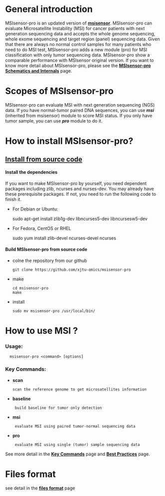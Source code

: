 # General introduction

MSIsensor-pro is an updated version of **[msisensor](https://github.com/ding-lab/msisensor)**. MSIsensor-pro can evaluate Microsatellite Instability (MSI) for cancer patients with next generation sequencing data and accepts the whole genome sequencing, whole exome sequencing and target region (panel) sequencing data. Given that there are always no normal control samples for many patients who need to do MSI test, MSIsensor-pro adds a new module (pro) for MSI classification with only tumor sequencing data. MSIsensor-pro show a comparable performance with MSIsensor original version. If you want to know more detail about MSIsensor-pro, please see the **[MSIsensor-pro Schematics and Internals](https://github.com/xjtu-omics/msisensor-pro/wiki/MSIsensor-pro-Schematics-and-Internals)** page.

# Scopes of MSIsensor-pro

MSIsensor-pro can evaluate MSI with next generation sequencing (NGS) data. If you have normal-tumor paired DNA sequences, you can use _**msi**_ (inherited from msisensor) module to score MSI status. If you only have tumor sample, you can use _**pro**_ module to do it.

# How to install MSIsensor-pro?




## [ Install from source code ](https://github.com/xjtu-omics/msisensor-pro/wiki/How-to-install-MSIsensor-pro#install-from-source-code)

#### Install the dependencies
   If you want to make MSIsensor-pro by yourself, you need dependent packages including zlib, ncurses and nurses-dev. You may already have these prerequisite packages. If not, you need to run the following code to finish it.

* For Debian or Ubuntu:

     sudo apt-get install zlib1g-dev libncurses5-dev libncursesw5-dev

* For Fedora, CentOS or RHEL

     sudo yum install zlib-devel ncurses-devel ncurses

#### Build MSIsensor-pro from source code
* colne the repository from our github

      git clone https://github.com/xjtu-omics/msisensor-pro

* make 

      cd msisensor-pro
      make
 
* install

      sudo mv msisensor-pro /usr/local/bin/


 

# How to use MSI ? 

### Usage:   
   
      msisensor-pro <command> [options]

### Key Commands:

* **scan**
	  
      scan the reference genome to get microsatellites information

* **baseline**

	   build baseline for tumor only detection

* **msi**

	   evaluate MSI using paired tumor-normal sequencing data

* **pro**

	   evaluate MSI using single (tumor) sample sequencing data 

See more detail in the **[Key Commands](https://github.com/xjtu-omics/msisensor-pro/wiki/Key-Commands)** page and **[Best Practices](https://github.com/xjtu-omics/msisensor-pro/wiki/Best-Practices)** page.

# Files  format

  see detail in the **[files format](https://github.com/xjtu-omics/msisensor-pro/wiki/Files-format)** page
## 
